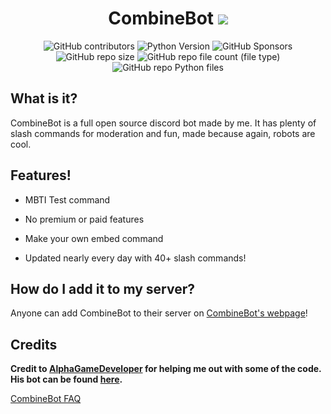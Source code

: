 <h1 align="center">CombineBot <img src="https://cdn.discordapp.com/app-icons/1225220764861730867/f66bd4beb4f1ebee0685d8c5cfd646bb.png?size=48" /></h1>

<!-- ![alt text](https://cdn.discordapp.com/app-icons/1225220764861730867/f66bd4beb4f1ebee0685d8c5cfd646bb.png?size=256) -->

<p align="center">
  <img alt="GitHub contributors" src="https://img.shields.io/github/contributors/CombineSoldier14/CombineBot">
  <img alt="Python Version" src="https://img.shields.io/badge/Python-3.11-yellow">
  <img alt="GitHub Sponsors" src="https://img.shields.io/github/sponsors/CombineBot">
  <img alt="GitHub repo size" src="https://img.shields.io/github/repo-size/CombineSoldier14/CombineBot">
  <img alt="GitHub repo file count (file type)" src="https://img.shields.io/github/directory-file-count/CombineSoldier14/CombineBot?type=file">
  <img alt="GitHub repo Python files" src="https://img.shields.io/github/directory-file-count/CombineSoldier14/CombineBot?type=file&logo=python&label=Python%20files&extension=py">
</p>

## What is it?
CombineBot is a full open source discord bot made by me. It has plenty of slash commands for moderation and fun, made because again, robots are cool.

## Features!
* MBTI Test command

* No premium or paid features

* Make your own embed command

* Updated nearly every day with 40+ slash commands!

## How do I add it to my server?
Anyone can add CombineBot to their server on [CombineBot's webpage](https://combinesoldier14.blogspot.com/p/CombineBot-links-faq.html)!

## Credits
**Credit to [AlphaGameDeveloper](https://github.com/AlphaGameDeveloper) for helping me out with some of the code.  His bot can be found [here](https://github.com/AlphaGameDeveloper/AlphaGameBot).**

[CombineBot FAQ](https://combinesoldier14.blogspot.com/p/CombineBot-links-faq.html)
